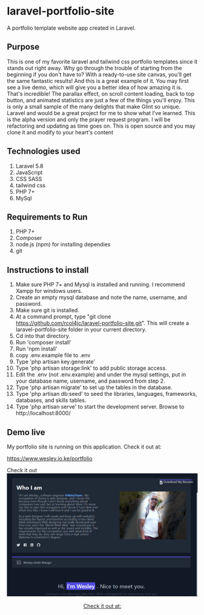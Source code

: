 # laravel-portfolio-site

A portfolio template website app created in Laravel.

## Purpose

This is one of my favorite laravel and tailwind css portfolio templates since it stands out right away. Why go through the trouble of starting from the beginning if you don't have to?
With a ready-to-use site canvas, you'll get the same fantastic results!
And this is a great example of it.
You may first see a live demo, which will give you a better idea of how amazing it is. That's incredible!
The parallax effect, on scroll content loading, back to top button, and animated statistics are just a few of the things you'll enjoy. This is only a small sample of the many delights that make Glint so unique.
Laravel and would be a great project for me to show what I've learned. This is the alpha version and only the prayer request program. I will be refactoring and updating as time goes on. This is open
source and you may clone it and modify to your heart's content

## Technologies used

1. Laravel 5.8
2. JavaScript
3. CSS SASS
4. tailwind css
5. PHP 7+
6. MySql

## Requirements to Run

1. PHP 7+
2. Composer
3. node.js (npm) for installing dependies
4. git

## Instructions to install

1. Make sure PHP 7+ and Mysql is installed and running. I recommend Xampp for windows users.
2. Create an empty mysql database and note the name, username, and password.
3. Make sure git is installed.
4. At a command prompt, type "git clone https://github.com/rcol4jc/laravel-portfolio-site.git". This will create a laravel-portfolio-site folder in your current directory.
5. Cd into that directory.
6. Run 'composer install'
7. Run 'npm install'
8. copy .env.example file to .env
9. Type 'php artisan key:generate'
10. Type 'php artisan storage:link' to add public storage access.
11. Edit the .env (not .env.example) and under the mysql settings, put in your database name, username, and password from step 2.
12. Type 'php artisan migrate' to set up the tables in the database.
13. Type 'php artisan db:seed' to seed the libraries, languages, frameworks, databases, and skills tables.
14. Type 'php artisan serve' to start the development server. Browse to http://localhost:8000/

## Demo live

My portfolio site is running on this application. Check it out at:

https://www.wesley.io.ke/portfolio

Check it out
![Screenshot](screenshot.png)
<p align="center"><a href="https://www.wesley.io.ke/portfolio" target="_blank">Check it out at:</a></p>
